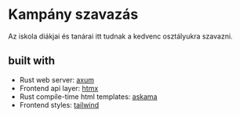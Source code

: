 # Kampány szavazás

Az iskola diákjai és tanárai itt tudnak a kedvenc osztályukra szavazni.

## built with

- Rust web server: [axum](https://lib.rs/crates/axum)
- Frontend api layer: [htmx](https://htmx.org)
- Rust compile-time html templates: [askama](https://lib.rs/crates/askama)
- Frontend styles: [tailwind](https://tailwindcss.com)
